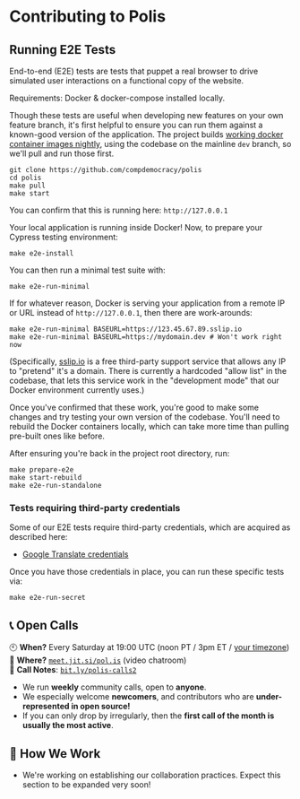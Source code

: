 # Contributing to Polis

## Running E2E Tests

End-to-end (E2E) tests are tests that puppet a real browser to drive simulated user interactions on a functional copy of the website.

Requirements: Docker & docker-compose installed locally.

Though these tests are useful when developing new features on your own feature branch,
it's first helpful to ensure you can run them against a known-good version of the application.
The project builds [working docker container images nightly][nightlies],
using the codebase on the mainline `dev` branch,
so we'll pull and run those first.

   [nightlies]: https://hub.docker.com/u/polisdemo

```
git clone https://github.com/compdemocracy/polis
cd polis
make pull
make start
```

You can confirm that this is running here: `http://127.0.0.1`

Your local application is running inside Docker! Now, to prepare your Cypress testing environment:

```
make e2e-install
```

You can then run a minimal test suite with:

```
make e2e-run-minimal
```

If for whatever reason, Docker is serving your application from a remote IP or URL instead of `http://127.0.0.1`, then there are work-arounds:

```
make e2e-run-minimal BASEURL=https://123.45.67.89.sslip.io
make e2e-run-minimal BASEURL=https://mydomain.dev # Won't work right now
```

(Specifically, [sslip.io](https://sslip.io) is a free third-party support service that allows any IP to "pretend" it's a domain.
There is currently a hardcoded "allow list" in the codebase,
that lets this service work in the "development mode" that our Docker environment currently uses.)

Once you've confirmed that these work, you're good to make some changes and try testing your own version of the codebase.
You'll need to rebuild the Docker containers locally, which can take more time than pulling pre-built ones like before.

After ensuring you're back in the project root directory, run:

```
make prepare-e2e
make start-rebuild
make e2e-run-standalone
```

### Tests requiring third-party credentials

Some of our E2E tests require third-party credentials, which are acquired as described here:
- [Google Translate credentials](/docs/deployment.md#enabling-comment-translation)

Once you have those credentials in place, you can run these specific tests via:

```
make e2e-run-secret
```

## :telephone_receiver: Open Calls

:clock10: **When?** Every Saturday at 19:00 UTC (noon PT / 3pm ET / [your timezone][]) \
:raising_hand: **Where?** [`meet.jit.si/pol.is`](https://meet.jit.si/pol.is) (video chatroom) \
:pencil: **Call Notes**: [`bit.ly/polis-calls2`](https://bit.ly/polis-calls2)

   [your timezone]: https://www.worldtimebuddy.com/event?lid=100%2C8%2C1668341%2C5&h=100&sts=26493120&sln=19-20&a=show&euid=d53410dd-f948-c1a4-3dde-31ac0adf894d

- We run **weekly** community calls, open to **anyone**.
- We especially welcome **newcomers**, and contributors who are **under-represented in open source!**
- If you can only drop by irregularly, then the **first call of the month is usually the most active**.

## :muscle: How We Work

- We're working on establishing our collaboration practices. Expect this section to be expanded very soon!
